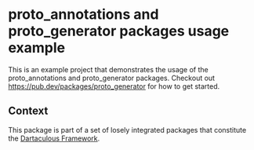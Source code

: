 # proto_annotations and proto_generator packages usage example

This is an example project that demonstrates the usage of the proto_annotations and proto_generator packages.
Checkout out https://pub.dev/packages/proto_generator for how to get started.

## Context

This package is part of a set of losely integrated packages that constitute the [Dartaculous Framework](https://gitlab.com/squarealfa/dart_framework#squarealfa-dart-framework).